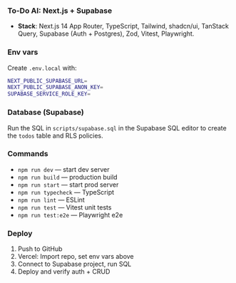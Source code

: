 ### To-Do AI: Next.js + Supabase

- **Stack**: Next.js 14 App Router, TypeScript, Tailwind, shadcn/ui, TanStack Query, Supabase (Auth + Postgres), Zod, Vitest, Playwright.

### Env vars
Create `.env.local` with:

```bash
NEXT_PUBLIC_SUPABASE_URL=
NEXT_PUBLIC_SUPABASE_ANON_KEY=
SUPABASE_SERVICE_ROLE_KEY=
```

### Database (Supabase)
Run the SQL in `scripts/supabase.sql` in the Supabase SQL editor to create the `todos` table and RLS policies.

### Commands
- `npm run dev` — start dev server
- `npm run build` — production build
- `npm run start` — start prod server
- `npm run typecheck` — TypeScript
- `npm run lint` — ESLint
- `npm run test` — Vitest unit tests
- `npm run test:e2e` — Playwright e2e

### Deploy
1. Push to GitHub
2. Vercel: Import repo, set env vars above
3. Connect to Supabase project, run SQL
4. Deploy and verify auth + CRUD

